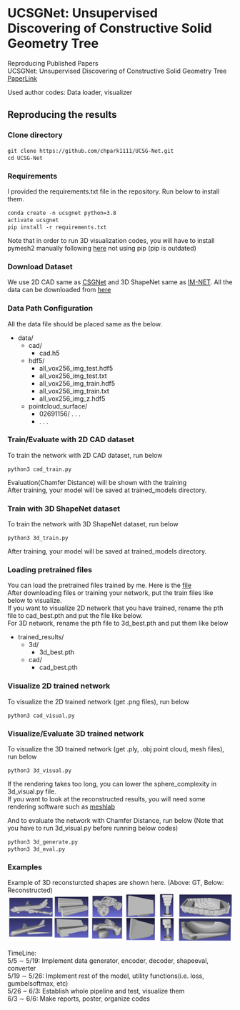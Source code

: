 # UCSGNet: Unsupervised Discovering of Constructive Solid Geometry Tree
Reproducing Published Papers  
UCSGNet: Unsupervised Discovering of Constructive Solid Geometry Tree [PaperLink](https://arxiv.org/abs/2006.09102)  

Used author codes: Data loader, visualizer

## Reproducing the results
### Clone directory
```
git clone https://github.com/chpark1111/UCSG-Net.git
cd UCSG-Net
```
### Requirements
I provided the requirements.txt file in the repository. Run below to install them.
```
conda create -n ucsgnet python=3.8
activate ucsgnet
pip install -r requirements.txt
```
Note that in order to run 3D visualization codes, you will have to install pymesh2 manually following [here](https://pymesh.readthedocs.io/en/latest/installation.html)
not using pip (pip is outdated)


### Download Dataset
We use 2D CAD same as [CSGNet](https://github.com/hippogriff/CSGNet) and 3D ShapeNet same as [IM-NET](https://github.com/czq142857/IM-NET). All the data can be downloaded from [here](https://drive.google.com/drive/folders/1rvpONzk4sLA_gGcAg73nqCZ8WMN9nk1n?usp=sharing)  

### Data Path Configuration
All the data file should be placed same as the below.  
- data/
  - cad/
    - cad.h5
  - hdf5/
    - all_vox256_img_test.hdf5
    - all_vox256_img_test.txt
    - all_vox256_img_train.hdf5
    - all_vox256_img_train.txt
    - all_vox256_img_z.hdf5
  - pointcloud_surface/
    - 02691156/ . . .
    - . . .  

### Train/Evaluate with 2D CAD dataset
To train the network with 2D CAD dataset, run below
```
python3 cad_train.py
```
Evaluation(Chamfer Distance) will be shown with the training  
After training, your model will be saved at trained_models directory.  
### Train with 3D ShapeNet dataset
To train the network with 3D ShapeNet dataset, run below
```
python3 3d_train.py
```
After training, your model will be saved at trained_models directory.  

### Loading pretrained files
You can load the pretrained files trained by me.
Here is the [file](https://drive.google.com/drive/folders/1zFCe7it9W3s4y6QVK-qUwgwCAIzesQln?usp=sharing)  
After downloading files or training your network,
put the train files like below to visualize.  
If you want to visualize 2D network that you have  trained, rename the pth file to cad_best.pth and put the file like below.  
For 3D network, rename the pth file to 3d_best.pth and put them like below  
- trained_results/
  - 3d/
    - 3d_best.pth
  - cad/
    - cad_best.pth

### Visualize 2D trained network
To visualize the 2D trained network (get .png files), run below
```
python3 cad_visual.py
```

### Visualize/Evaluate 3D trained network
To visualize the 3D trained network (get .ply, .obj point cloud, mesh files), run below
```
python3 3d_visual.py
```
If the rendering takes too long, you can lower the sphere_complexity in 3d_visual.py file.   
If you want to look at the reconstructed results, you will need some rendering software such as [meshlab](https://www.meshlab.net/)  

And to evaluate the network with Chamfer Distance, run below (Note that you have to run 3d_visual.py before running below codes)
```
python3 3d_generate.py
python3 3d_eval.py
```

### Examples
Example of 3D reconsturcted shapes are shown here. (Above: GT, Below: Reconstructed)
![img](./README_img/3d_recon.PNG)


TimeLine:  
5/5 ∼ 5/19: Implement data generator, encoder, decoder, shapeeval, converter   
5/19 ∼ 5/26: Implement rest of the model, utility functions(i.e. loss, gumbelsoftmax, etc)  
5/26 ~ 6/3: Establish whole pipeline and test, visualize them  
6/3 ∼ 6/6: Make reports, poster, organize codes  

